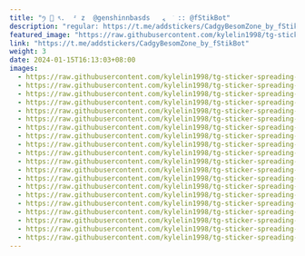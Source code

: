 ```yaml
---
title: "ꪆ 🍧 ৎ.  ᶻ z  @genshinnbasds   ៹  ֹ :: @fStikBot"
description: "regular: https://t.me/addstickers/CadgyBesomZone_by_fStikBot"
featured_image: "https://raw.githubusercontent.com/kylelin1998/tg-sticker-spreading-worldwide-images/main/img/01a79587-d033-4555-a5d7-2a22c1f1d79c.jpg"
link: "https://t.me/addstickers/CadgyBesomZone_by_fStikBot"
weight: 3
date: 2024-01-15T16:13:03+08:00
images:
  - https://raw.githubusercontent.com/kylelin1998/tg-sticker-spreading-worldwide-images/main/img/01a79587-d033-4555-a5d7-2a22c1f1d79c.jpg
  - https://raw.githubusercontent.com/kylelin1998/tg-sticker-spreading-worldwide-images/main/img/51e944e2-5d2c-4375-80c3-05c949c7ce35.jpg
  - https://raw.githubusercontent.com/kylelin1998/tg-sticker-spreading-worldwide-images/main/img/36837f5d-2f70-4afd-bb9b-e0e320ee3e02.jpg
  - https://raw.githubusercontent.com/kylelin1998/tg-sticker-spreading-worldwide-images/main/img/87e55046-e156-4118-a11f-8a785e77d16f.jpg
  - https://raw.githubusercontent.com/kylelin1998/tg-sticker-spreading-worldwide-images/main/img/847b0c80-05bc-461d-90cf-ca15636c0702.jpg
  - https://raw.githubusercontent.com/kylelin1998/tg-sticker-spreading-worldwide-images/main/img/7b9ae5d1-1b7f-44b7-a3de-49a7782bf4ea.jpg
  - https://raw.githubusercontent.com/kylelin1998/tg-sticker-spreading-worldwide-images/main/img/a5a99c49-5417-4c44-9e67-85346be0381b.jpg
  - https://raw.githubusercontent.com/kylelin1998/tg-sticker-spreading-worldwide-images/main/img/42fd7363-939a-4892-9aea-b0d4ac404048.jpg
  - https://raw.githubusercontent.com/kylelin1998/tg-sticker-spreading-worldwide-images/main/img/9f342868-3469-45ed-8ce9-2b64a777e929.jpg
  - https://raw.githubusercontent.com/kylelin1998/tg-sticker-spreading-worldwide-images/main/img/914a22bc-b30c-4994-bef9-0dd9c9970769.jpg
  - https://raw.githubusercontent.com/kylelin1998/tg-sticker-spreading-worldwide-images/main/img/979ee1ce-652f-4ace-9c3d-8f79ff4bc882.jpg
  - https://raw.githubusercontent.com/kylelin1998/tg-sticker-spreading-worldwide-images/main/img/d9aaacfa-cae8-4888-8cee-d5b48aa9dabf.jpg
  - https://raw.githubusercontent.com/kylelin1998/tg-sticker-spreading-worldwide-images/main/img/5459ca08-67cd-47ab-9c32-eb03bba48e1c.jpg
  - https://raw.githubusercontent.com/kylelin1998/tg-sticker-spreading-worldwide-images/main/img/90b096b8-656a-448d-be43-63b9fde8aea6.jpg
  - https://raw.githubusercontent.com/kylelin1998/tg-sticker-spreading-worldwide-images/main/img/68e2e48e-c070-443c-a277-dcacffd2b583.jpg
  - https://raw.githubusercontent.com/kylelin1998/tg-sticker-spreading-worldwide-images/main/img/1daceeff-1742-4f51-ac2e-0b44db3c2196.jpg
  - https://raw.githubusercontent.com/kylelin1998/tg-sticker-spreading-worldwide-images/main/img/d6fe07ae-80f3-48e0-8909-5bda507186fa.jpg
  - https://raw.githubusercontent.com/kylelin1998/tg-sticker-spreading-worldwide-images/main/img/fa5871ae-5c98-453e-b49d-5575c73b2808.jpg
  - https://raw.githubusercontent.com/kylelin1998/tg-sticker-spreading-worldwide-images/main/img/16a94603-911b-4007-9bfc-80f31bcaeb8c.jpg
  - https://raw.githubusercontent.com/kylelin1998/tg-sticker-spreading-worldwide-images/main/img/2d4bd5fc-f294-43e7-a443-7dd5433f87c3.jpg
---
```

